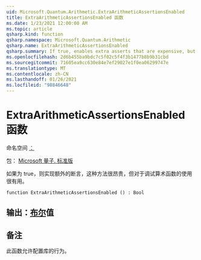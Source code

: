 ```yaml
---
uid: Microsoft.Quantum.Arithmetic.ExtraArithmeticAssertionsEnabled
title: ExtraArithmeticAssertionsEnabled 函数
ms.date: 1/23/2021 12:00:00 AM
ms.topic: article
qsharp.kind: function
qsharp.namespace: Microsoft.Quantum.Arithmetic
qsharp.name: ExtraArithmeticAssertionsEnabled
qsharp.summary: If true, enables extra asserts that are expensive, but useful to debug the use of the arithmetic functions.
ms.openlocfilehash: 2d6b455ba9bdc7c5f02c5f4f3b1477b8b9b31cbd
ms.sourcegitcommit: 71605ea9cc630e84e7ef29027e1f0ea06299747e
ms.translationtype: MT
ms.contentlocale: zh-CN
ms.lasthandoff: 01/26/2021
ms.locfileid: "98846648"
---
```

# <a name="extraarithmeticassertionsenabled-function"></a>ExtraArithmeticAssertionsEnabled 函数

命名空间 [：](xref:Microsoft.Quantum.Arithmetic)

包： [Microsoft 量子. 标准版](https://nuget.org/packages/Microsoft.Quantum.Standard)


如果为 true，则实现额外的断言，这种方法很昂贵，但对于调试算术函数的使用很有用。

```qsharp
function ExtraArithmeticAssertionsEnabled () : Bool
```


## <a name="output--bool"></a>输出：[布尔](xref:microsoft.quantum.lang-ref.bool)值



## <a name="remarks"></a>备注

此函数允许配置库的行为。
